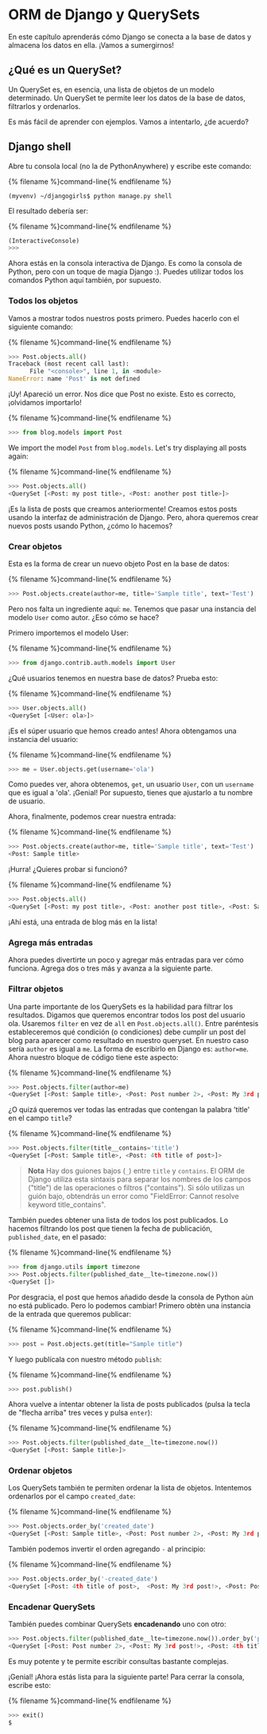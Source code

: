 # ORM de Django y QuerySets

En este capítulo aprenderás cómo Django se conecta a la base de datos y almacena los datos en ella. ¡Vamos a sumergirnos!

## ¿Qué es un QuerySet?

Un QuerySet es, en esencia, una lista de objetos de un modelo determinado. Un QuerySet te permite leer los datos de la base de datos, filtrarlos y ordenarlos.

Es más fácil de aprender con ejemplos. Vamos a intentarlo, ¿de acuerdo?

## Django shell

Abre tu consola local (no la de PythonAnywhere) y escribe este comando:

{% filename %}command-line{% endfilename %}

    (myvenv) ~/djangogirls$ python manage.py shell
    

El resultado debería ser:

{% filename %}command-line{% endfilename %}

```python
(InteractiveConsole)
>>>
```

Ahora estás en la consola interactiva de Django. Es como la consola de Python, pero con un toque de magia Django :). Puedes utilizar todos los comandos Python aquí también, por supuesto.

### Todos los objetos

Vamos a mostrar todos nuestros posts primero. Puedes hacerlo con el siguiente comando:

{% filename %}command-line{% endfilename %}

```python
>>> Post.objects.all()
Traceback (most recent call last):
      File "<console>", line 1, in <module>
NameError: name 'Post' is not defined
```

¡Uy! Apareció un error. Nos dice que Post no existe. Esto es correcto, ¡olvidamos importarlo!

{% filename %}command-line{% endfilename %}

```python
>>> from blog.models import Post
```

We import the model `Post` from `blog.models`. Let's try displaying all posts again:

{% filename %}command-line{% endfilename %}

```python
>>> Post.objects.all()
<QuerySet [<Post: my post title>, <Post: another post title>]>
```

¡Es la lista de posts que creamos anteriormente! Creamos estos posts usando la interfaz de administración de Django. Pero, ahora queremos crear nuevos posts usando Python, ¿cómo lo hacemos?

### Crear objetos

Esta es la forma de crear un nuevo objeto Post en la base de datos:

{% filename %}command-line{% endfilename %}

```python
>>> Post.objects.create(author=me, title='Sample title', text='Test')
```

Pero nos falta un ingrediente aquí: `me`. Tenemos que pasar una instancia del modelo `User` como autor. ¿Eso cómo se hace?

Primero importemos el modelo User:

{% filename %}command-line{% endfilename %}

```python
>>> from django.contrib.auth.models import User
```

¿Qué usuarios tenemos en nuestra base de datos? Prueba esto:

{% filename %}command-line{% endfilename %}

```python
>>> User.objects.all()
<QuerySet [<User: ola>]>
```

¡Es el súper usuario que hemos creado antes! Ahora obtengamos una instancia del usuario:

{% filename %}command-line{% endfilename %}

```python
>>> me = User.objects.get(username='ola')
```

Como puedes ver, ahora obtenemos, `get`, un usuario `User`, con un `username` que es igual a 'ola'. ¡Genial! Por supuesto, tienes que ajustarlo a tu nombre de usuario.

Ahora, finalmente, podemos crear nuestra entrada:

{% filename %}command-line{% endfilename %}

```python
>>> Post.objects.create(author=me, title='Sample title', text='Test')
<Post: Sample title>
```

¡Hurra! ¿Quieres probar si funcionó?

{% filename %}command-line{% endfilename %}

```python
>>> Post.objects.all()
<QuerySet [<Post: my post title>, <Post: another post title>, <Post: Sample title>]>
```

¡Ahí está, una entrada de blog más en la lista!

### Agrega más entradas

Ahora puedes divertirte un poco y agregar más entradas para ver cómo funciona. Agrega dos o tres más y avanza a la siguiente parte.

### Filtrar objetos

Una parte importante de los QuerySets es la habilidad para filtrar los resultados. Digamos que queremos encontrar todos los post del usuario ola. Usaremos `filter` en vez de `all` en `Post.objects.all()`. Entre paréntesis estableceremos qué condición (o condiciones) debe cumplir un post del blog para aparecer como resultado en nuestro queryset. En nuestro caso sería `author` es igual a `me`. La forma de escribirlo en Django es: `author=me`. Ahora nuestro bloque de código tiene este aspecto:

{% filename %}command-line{% endfilename %}

```python
>>> Post.objects.filter(author=me)
<QuerySet [<Post: Sample title>, <Post: Post number 2>, <Post: My 3rd post!>, <Post: 4th title of post>]>
```

¿O quizá queremos ver todas las entradas que contengan la palabra 'title' en el campo `title`?

{% filename %}command-line{% endfilename %}

```python
>>> Post.objects.filter(title__contains='title')
<QuerySet [<Post: Sample title>, <Post: 4th title of post>]>
```

> **Nota** Hay dos guiones bajos (`_`) entre `title` y `contains`. El ORM de Django utiliza esta sintaxis para separar los nombres de los campos ("title") de las operaciones o filtros ("contains"). Si sólo utilizas un guión bajo, obtendrás un error como "FieldError: Cannot resolve keyword title_contains".

También puedes obtener una lista de todos los post publicados. Lo hacemos filtrando los post que tienen la fecha de publicación, `published_date`, en el pasado:

{% filename %}command-line{% endfilename %}

```python
>>> from django.utils import timezone
>>> Post.objects.filter(published_date__lte=timezone.now())
<QuerySet []>
```

Por desgracia, el post que hemos añadido desde la consola de Python aùn no está publicado. Pero lo podemos cambiar! Primero obtèn una instancia de la entrada que queremos publicar:

{% filename %}command-line{% endfilename %}

```python
>>> post = Post.objects.get(title="Sample title")
```

Y luego publícala con nuestro método `publish`:

{% filename %}command-line{% endfilename %}

```python
>>> post.publish()
```

Ahora vuelve a intentar obtener la lista de posts publicados (pulsa la tecla de "flecha arriba" tres veces y pulsa `enter`):

{% filename %}command-line{% endfilename %}

```python
>>> Post.objects.filter(published_date__lte=timezone.now())
<QuerySet [<Post: Sample title>]>
```

### Ordenar objetos

Los QuerySets también te permiten ordenar la lista de objetos. Intentemos ordenarlos por el campo `created_date`:

{% filename %}command-line{% endfilename %}

```python
>>> Post.objects.order_by('created_date')
<QuerySet [<Post: Sample title>, <Post: Post number 2>, <Post: My 3rd post!>, <Post: 4th title of post>]>
```

También podemos invertir el orden agregando `-` al principio:

{% filename %}command-line{% endfilename %}

```python
>>> Post.objects.order_by('-created_date')
<QuerySet [<Post: 4th title of post>,  <Post: My 3rd post!>, <Post: Post number 2>, <Post: Sample title>]>
```

### Encadenar QuerySets

También puedes combinar QuerySets **encadenando** uno con otro:

```python
>>> Post.objects.filter(published_date__lte=timezone.now()).order_by('published_date')
<QuerySet [<Post: Post number 2>, <Post: My 3rd post!>, <Post: 4th title of post>, <Post: Sample title>]>
```

Es muy potente y te permite escribir consultas bastante complejas.

¡Genial! ¡Ahora estás lista para la siguiente parte! Para cerrar la consola, escribe esto:

{% filename %}command-line{% endfilename %}

```python
>>> exit()
$
```
